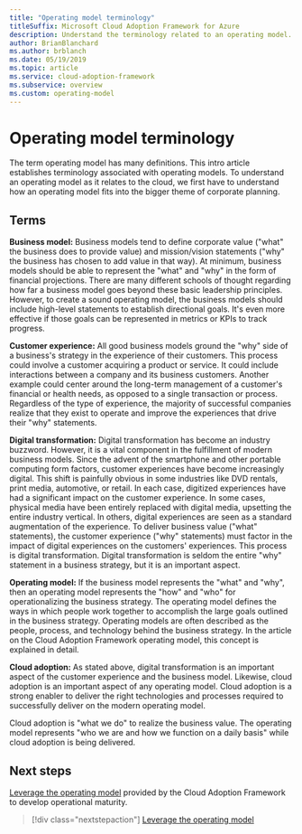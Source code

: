 ```yaml
---
title: "Operating model terminology"
titleSuffix: Microsoft Cloud Adoption Framework for Azure
description: Understand the terminology related to an operating model.
author: BrianBlanchard
ms.author: brblanch
ms.date: 05/19/2019
ms.topic: article
ms.service: cloud-adoption-framework
ms.subservice: overview
ms.custom: operating-model
---
```


# Operating model terminology

The term operating model has many definitions. This intro article establishes terminology associated with operating models. To understand an operating model as it relates to the cloud, we first have to understand how an operating model fits into the bigger theme of corporate planning.

## Terms

**Business model:** Business models tend to define corporate value ("what" the business does to provide value) and mission/vision statements ("why" the business has chosen to add value in that way). At minimum, business models should be able to represent the "what" and "why" in the form of financial projections. There are many different schools of thought regarding how far a business model goes beyond these basic leadership principles. However, to create a sound operating model, the business models should include high-level statements to establish directional goals. It's even more effective if those goals can be represented in metrics or KPIs to track progress.

**Customer experience:** All good business models ground the "why" side of a business's strategy in the experience of their customers. This process could involve a customer acquiring a product or service. It could include interactions between a company and its business customers. Another example could center around the long-term management of a customer's financial or health needs, as opposed to a single transaction or process. Regardless of the type of experience, the majority of successful companies realize that they exist to operate and improve the experiences that drive their "why" statements.

**Digital transformation:** Digital transformation has become an industry buzzword. However, it is a vital component in the fulfillment of modern business models. Since the advent of the smartphone and other portable computing form factors, customer experiences have become increasingly digital. This shift is painfully obvious in some industries like DVD rentals, print media, automotive, or retail. In each case, digitized experiences have had a significant impact on the customer experience. In some cases, physical media have been entirely replaced with digital media, upsetting the entire industry vertical. In others, digital experiences are seen as a standard augmentation of the experience. To deliver business value ("what" statements), the customer experience ("why" statements) must factor in the impact of digital experiences on the customers' experiences. This process is digital transformation. Digital transformation is seldom the entire "why" statement in a business strategy, but it is an important aspect.

**Operating model:** If the business model represents the "what" and "why", then an operating model represents the "how" and "who" for operationalizing the business strategy. The operating model defines the ways in which people work together to accomplish the large goals outlined in the business strategy. Operating models are often described as the people, process, and technology behind the business strategy. In the article on the Cloud Adoption Framework operating model, this concept is explained in detail.

**Cloud adoption:** As stated above, digital transformation is an important aspect of the customer experience and the business model. Likewise, cloud adoption is an important aspect of any operating model. Cloud adoption is a strong enabler to deliver the right technologies and processes required to successfully deliver on the modern operating model.

Cloud adoption is "what we do" to realize the business value. The operating model represents "who we are and how we function on a daily basis" while cloud adoption is being delivered.

## Next steps

[Leverage the operating model](./index.md) provided by the Cloud Adoption Framework to develop operational maturity.

> [!div class="nextstepaction"]
> [Leverage the operating model](./index.md)
